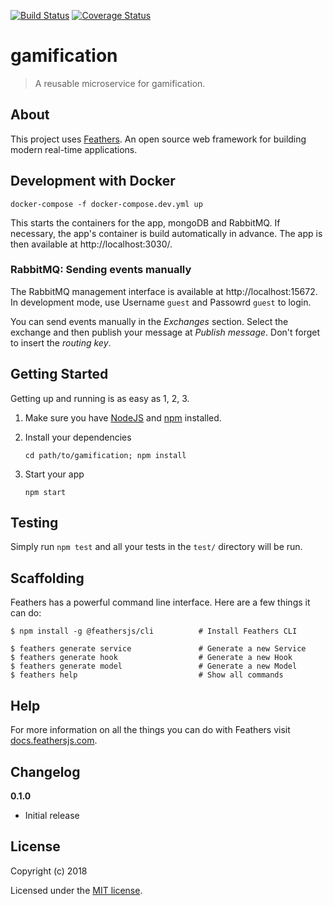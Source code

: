 [![Build Status](https://travis-ci.com/frederike-ramin/gamification.svg?branch=master)](https://travis-ci.com/frederike-ramin/gamification)
[![Coverage Status](https://coveralls.io/repos/github/frederike-ramin/gamification/badge.svg?branch=coveralls)](https://coveralls.io/github/frederike-ramin/gamification?branch=coveralls)
# gamification

> A reusable microservice for gamification.

## About

This project uses [Feathers](http://feathersjs.com). An open source web framework for building modern real-time applications.

## Development with Docker
```
docker-compose -f docker-compose.dev.yml up
```
This starts the containers for the app, mongoDB and RabbitMQ. If necessary, the app's container is build automatically in advance.
The app is then available at http://localhost:3030/.

### RabbitMQ: Sending events manually
The RabbitMQ management interface is available at http://localhost:15672. In development mode, use Username `guest` and Passowrd `guest` to login.

You can send events manually in the *Exchanges* section. Select the exchange and then publish your message at *Publish message*. Don't forget to insert the *routing key*.

## Getting Started

Getting up and running is as easy as 1, 2, 3.

1. Make sure you have [NodeJS](https://nodejs.org/) and [npm](https://www.npmjs.com/) installed.
2. Install your dependencies

    ```
    cd path/to/gamification; npm install
    ```

3. Start your app

    ```
    npm start
    ```

## Testing

Simply run `npm test` and all your tests in the `test/` directory will be run.

## Scaffolding

Feathers has a powerful command line interface. Here are a few things it can do:

```
$ npm install -g @feathersjs/cli          # Install Feathers CLI

$ feathers generate service               # Generate a new Service
$ feathers generate hook                  # Generate a new Hook
$ feathers generate model                 # Generate a new Model
$ feathers help                           # Show all commands
```

## Help

For more information on all the things you can do with Feathers visit [docs.feathersjs.com](http://docs.feathersjs.com).

## Changelog

__0.1.0__

- Initial release

## License

Copyright (c) 2018

Licensed under the [MIT license](LICENSE).
